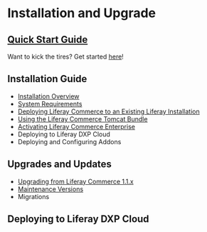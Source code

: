 # Installation and Upgrade

## [Quick Start Guide](./quick-start-guide/README.md)

Want to kick the tires? Get started [here](./quick-start-guide/README.md)!

## Installation Guide

* [Installation Overview](./installation-guide/installation-overview/README.md)
* [System Requirements](https://web.liferay.com/documents/14/21598941/Liferay+Commerce+2.0+Compatibility+Matrix/0ed97477-f5a7-40a6-b5ab-f00d5e01b75f)
* [Deploying Liferay Commerce to an Existing Liferay Installation](./installation-guide/deploying-liferay-commerce-to-an-existing-liferay-installation/README.md)
* [Using the Liferay Commerce Tomcat Bundle](./installation-guide/using-the-liferay-commerce-tomcat-bundle/README.md)
* [Activating Liferay Commerce Enterprise](./installation-guide/activating-liferay-commerce-enterprise/README.md)
* Deploying to Liferay DXP Cloud
* Deploying and Configuring Addons

## Upgrades and Updates

* [Upgrading from Liferay Commerce 1.1.x](./upgrades-and-updates/upgrading-from-liferay-commerce-1.1.x/README.md)
* [Maintenance Versions](./upgrades-and-updates/maintenance-versions/README.md)
* Migrations

## Deploying to Liferay DXP Cloud
